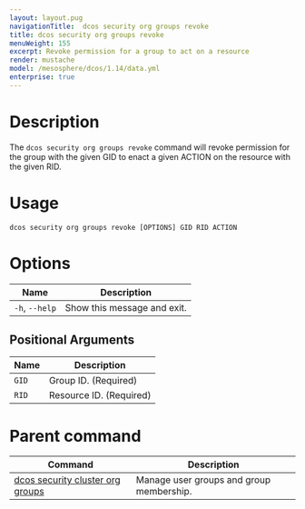 ```yaml
---
layout: layout.pug
navigationTitle:  dcos security org groups revoke
title: dcos security org groups revoke
menuWeight: 155
excerpt: Revoke permission for a group to act on a resource
render: mustache
model: /mesosphere/dcos/1.14/data.yml
enterprise: true
---
```

# Description

The `dcos security org groups revoke` command will revoke permission for the group with the given GID to enact a given ACTION on the resource with the given RID.

# Usage

```
dcos security org groups revoke [OPTIONS] GID RID ACTION
```

# Options

| Name |  Description |
|---------|-------------|
|  `-h`, `--help` |  Show this message and exit.|

## Positional Arguments

| Name |  Description |
|---------|-------------|
| `GID` | Group ID. (Required)|
| `RID` | Resource ID. (Required)|

# Parent command

| Command | Description |
|---------|-------------|
| [dcos security cluster org groups](/mesosphere/dcos/1.14/cli/command-reference/dcos-security/dcos-security-org/dcos-security-org-groups/) |  Manage user groups and group membership. |
